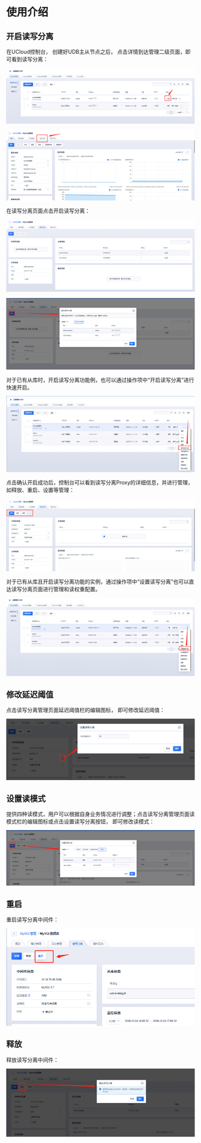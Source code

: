 

# 使用介绍

## 开启读写分离

在UCloud控制台， 创建好UDB主从节点之后， 点击详情到达管理二级页面，即可看到读写分离：

![image](/images/rw1225001.png)

![image](/images/rw1225002.png)

在读写分离页面点击开启读写分离：

![image](/images/rwstart1224003.png)

![image](/images/rwstart1224004.png)

对于已有从库时，开启读写分离功能例，也可以通过操作项中“开启读写分离”进行快速开启。

![image](/images/rw1224009.png)

点击确认开启成功后，控制台可以看到读写分离Proxy的详细信息，并进行管理，如释放、重启、设置等管理：

![image](/images/rw1224010.png)

对于已有从库且开启读写分离功能的实例，通过操作项中“设置读写分离”也可以直达读写分离页面进行管理和读权重配置。

![image](/images/rw1224008.png)

## 修改延迟阈值

点击读写分离管理页面延迟阈值栏的编辑图标， 即可修改延迟阈值：

![image](/images/rw1224007.png)


## 设置读模式

提供四种读模式，用户可以根据自身业务情况进行调整；点击读写分离管理页面读模式栏的编辑图标或点击设置读写分离按钮， 即可修改读模式：

![image](/images/rw1224011.png)

## 重启

重启读写分离中间件：

![image](/images/rwrestart1224006.png)

## 释放

释放读写分离中间件：

![image](/images/rwstart1224005.png)
